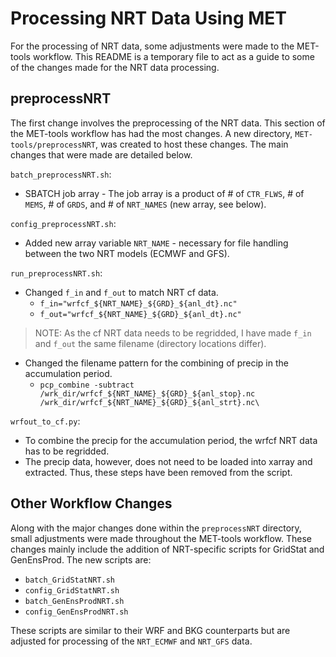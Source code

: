 # Processing NRT Data Using MET
For the processing of NRT data, some adjustments were made to the MET-tools workflow.
This README is a temporary file to act as a guide to some of the changes made for 
the NRT data processing. 

## preprocessNRT
The first change involves the preprocessing of the NRT data. This section of the MET-tools 
workflow has had the most changes. A new directory, `MET-tools/preprocessNRT`, was created 
to host these changes. The main changes that were made are detailed below.

`batch_preprocessNRT.sh`:
* SBATCH job array - The job array is a product of # of `CTR_FLWS`, # of `MEMS`, # of `GRDS`, and # of `NRT_NAMES` (new array, see below).

`config_preprocessNRT.sh`:
* Added new array variable `NRT_NAME` - necessary for file handling between the two NRT models (ECMWF and GFS).

`run_preprocessNRT.sh`:
*  Changed `f_in` and `f_out` to match NRT cf data.
	* `f_in="wrfcf_${NRT_NAME}_${GRD}_${anl_dt}.nc"`
	* `f_out="wrfcf_${NRT_NAME}_${GRD}_${anl_dt}.nc"`
> NOTE: As the cf NRT data needs to be regridded, I have made `f_in` and `f_out` the same filename (directory locations differ). 
* Changed the filename pattern for the combining of precip in the accumulation period.
	* `pcp_combine -subtract /wrk_dir/wrfcf_${NRT_NAME}_${GRD}_${anl_stop}.nc /wrk_dir/wrfcf_${NRT_NAME}_${GRD}_${anl_strt}.nc\`

`wrfout_to_cf.py`:
* To combine the precip for the accumulation period, the wrfcf NRT data has to be regridded. 
* The precip data, however, does not need to be loaded into xarray and extracted. Thus, these steps have been removed from the script.  


## Other Workflow Changes
Along with the major changes done within the `preprocessNRT` directory, small adjustments
were made throughout the MET-tools workflow. These changes mainly include the addition of
NRT-specific scripts for GridStat and GenEnsProd. The new scripts are:

* `batch_GridStatNRT.sh`
* `config_GridStatNRT.sh`
* `batch_GenEnsProdNRT.sh`
* `config_GenEnsProdNRT.sh`

These scripts are similar to their WRF and BKG counterparts but are adjusted for processing 
of the `NRT_ECMWF` and `NRT_GFS` data.
 
